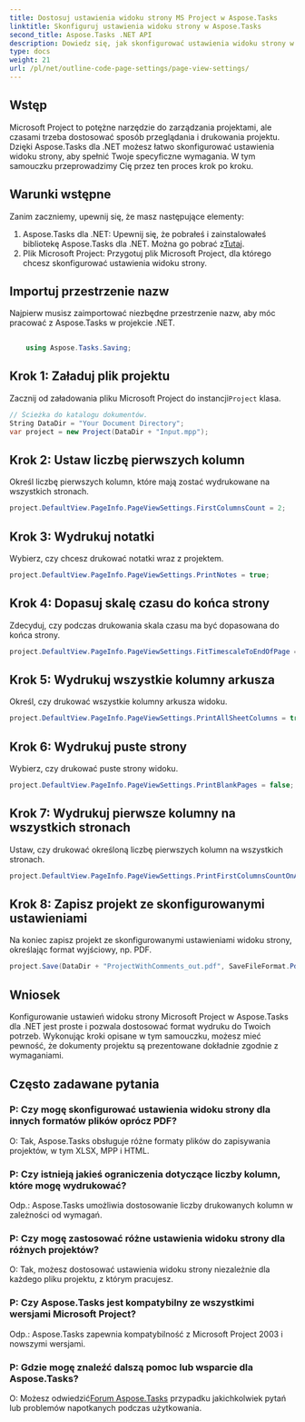 ```yaml
---
title: Dostosuj ustawienia widoku strony MS Project w Aspose.Tasks
linktitle: Skonfiguruj ustawienia widoku strony w Aspose.Tasks
second_title: Aspose.Tasks .NET API
description: Dowiedz się, jak skonfigurować ustawienia widoku strony w Aspose.Tasks dla .NET, aby dostosować format drukowania dokumentów Microsoft Project.
type: docs
weight: 21
url: /pl/net/outline-code-page-settings/page-view-settings/
---
```

## Wstęp
Microsoft Project to potężne narzędzie do zarządzania projektami, ale czasami trzeba dostosować sposób przeglądania i drukowania projektu. Dzięki Aspose.Tasks dla .NET możesz łatwo skonfigurować ustawienia widoku strony, aby spełnić Twoje specyficzne wymagania. W tym samouczku przeprowadzimy Cię przez ten proces krok po kroku.
## Warunki wstępne
Zanim zaczniemy, upewnij się, że masz następujące elementy:
1.  Aspose.Tasks dla .NET: Upewnij się, że pobrałeś i zainstalowałeś bibliotekę Aspose.Tasks dla .NET. Można go pobrać z[Tutaj](https://releases.aspose.com/tasks/net/).
2. Plik Microsoft Project: Przygotuj plik Microsoft Project, dla którego chcesz skonfigurować ustawienia widoku strony.

## Importuj przestrzenie nazw
Najpierw musisz zaimportować niezbędne przestrzenie nazw, aby móc pracować z Aspose.Tasks w projekcie .NET.
```csharp
    
    using Aspose.Tasks.Saving;
```
## Krok 1: Załaduj plik projektu
 Zacznij od załadowania pliku Microsoft Project do instancji`Project` klasa.
```csharp
// Ścieżka do katalogu dokumentów.
String DataDir = "Your Document Directory";
var project = new Project(DataDir + "Input.mpp");
```
## Krok 2: Ustaw liczbę pierwszych kolumn
Określ liczbę pierwszych kolumn, które mają zostać wydrukowane na wszystkich stronach.
```csharp
project.DefaultView.PageInfo.PageViewSettings.FirstColumnsCount = 2;
```
## Krok 3: Wydrukuj notatki
Wybierz, czy chcesz drukować notatki wraz z projektem.
```csharp
project.DefaultView.PageInfo.PageViewSettings.PrintNotes = true;
```
## Krok 4: Dopasuj skalę czasu do końca strony
Zdecyduj, czy podczas drukowania skala czasu ma być dopasowana do końca strony.
```csharp
project.DefaultView.PageInfo.PageViewSettings.FitTimescaleToEndOfPage = true;
```
## Krok 5: Wydrukuj wszystkie kolumny arkusza
Określ, czy drukować wszystkie kolumny arkusza widoku.
```csharp
project.DefaultView.PageInfo.PageViewSettings.PrintAllSheetColumns = true;
```
## Krok 6: Wydrukuj puste strony
Wybierz, czy drukować puste strony widoku.
```csharp
project.DefaultView.PageInfo.PageViewSettings.PrintBlankPages = false;
```
## Krok 7: Wydrukuj pierwsze kolumny na wszystkich stronach
Ustaw, czy drukować określoną liczbę pierwszych kolumn na wszystkich stronach.
```csharp
project.DefaultView.PageInfo.PageViewSettings.PrintFirstColumnsCountOnAllPages = true;
```
## Krok 8: Zapisz projekt ze skonfigurowanymi ustawieniami
Na koniec zapisz projekt ze skonfigurowanymi ustawieniami widoku strony, określając format wyjściowy, np. PDF.
```csharp
project.Save(DataDir + "ProjectWithComments_out.pdf", SaveFileFormat.Pdf);
```

## Wniosek
Konfigurowanie ustawień widoku strony Microsoft Project w Aspose.Tasks dla .NET jest proste i pozwala dostosować format wydruku do Twoich potrzeb. Wykonując kroki opisane w tym samouczku, możesz mieć pewność, że dokumenty projektu są prezentowane dokładnie zgodnie z wymaganiami.
## Często zadawane pytania
### P: Czy mogę skonfigurować ustawienia widoku strony dla innych formatów plików oprócz PDF?
O: Tak, Aspose.Tasks obsługuje różne formaty plików do zapisywania projektów, w tym XLSX, MPP i HTML.
### P: Czy istnieją jakieś ograniczenia dotyczące liczby kolumn, które mogę wydrukować?
Odp.: Aspose.Tasks umożliwia dostosowanie liczby drukowanych kolumn w zależności od wymagań.
### P: Czy mogę zastosować różne ustawienia widoku strony dla różnych projektów?
O: Tak, możesz dostosować ustawienia widoku strony niezależnie dla każdego pliku projektu, z którym pracujesz.
### P: Czy Aspose.Tasks jest kompatybilny ze wszystkimi wersjami Microsoft Project?
Odp.: Aspose.Tasks zapewnia kompatybilność z Microsoft Project 2003 i nowszymi wersjami.
### P: Gdzie mogę znaleźć dalszą pomoc lub wsparcie dla Aspose.Tasks?
 O: Możesz odwiedzić[Forum Aspose.Tasks](https://forum.aspose.com/c/tasks/15) przypadku jakichkolwiek pytań lub problemów napotkanych podczas użytkowania.